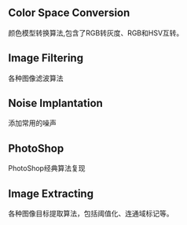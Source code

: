 ## Color Space Conversion
颜色模型转换算法,包含了RGB转灰度、RGB和HSV互转。

## Image Filtering
各种图像滤波算法

## Noise Implantation
添加常用的噪声

## PhotoShop 
PhotoShop经典算法复现

## Image Extracting 
各种图像目标提取算法，包括阈值化、连通域标记等。



